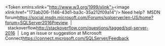 \<Token xmlns:xlink="http://www.w3.org/1999/xlink"><para><mediaLinkInline>\<image xlink:href="173ab206-1146-43d1-ba3c-35a212f09a14"/></mediaLinkInline> Need help?&#160;&#160;<externalLink><linkText>MSDN forum</linkText><linkUri>https://social.msdn.microsoft.com/Forums/sqlserver/en-US/home?forum=SQLServer2016Preview</linkUri></externalLink>&#160;&#160;|&#160;&#160;<externalLink><linkText>stackoverflow</linkText><linkUri>http://stackoverflow.com/questions/tagged/sql-server-2016</linkUri></externalLink>&#160;&#160;|&#160;&#160;Log an issue or suggestion at&#160;<externalLink><linkText>Microsoft Connect</linkText><linkUri>https://connect.microsoft.com/SQLServer/Feedback</linkUri></externalLink></para></Token>